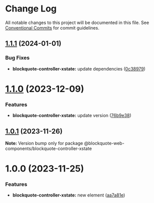 # Change Log

All notable changes to this project will be documented in this file.
See [Conventional Commits](https://conventionalcommits.org) for commit guidelines.

## [1.1.1](https://github.com/oscarmarina/blockquote-web-components/compare/@blockquote-web-components/blockquote-controller-xstate@1.1.0...@blockquote-web-components/blockquote-controller-xstate@1.1.1) (2024-01-01)

### Bug Fixes

- **blockquote-controller-xstate:** update dependencies ([0c38979](https://github.com/oscarmarina/blockquote-web-components/commit/0c389792b6a0079fcf458f1ca03a0a32333be9aa))

# [1.1.0](https://github.com/oscarmarina/blockquote-web-components/compare/@blockquote-web-components/blockquote-controller-xstate@1.0.1...@blockquote-web-components/blockquote-controller-xstate@1.1.0) (2023-12-09)

### Features

- **blockquote-controller-xstate:** update version ([76b9e38](https://github.com/oscarmarina/blockquote-web-components/commit/76b9e38c44ab0fa15f0f3b74b5f4a7fad1c9f0ef))

## [1.0.1](https://github.com/oscarmarina/blockquote-web-components/compare/@blockquote-web-components/blockquote-controller-xstate@1.0.0...@blockquote-web-components/blockquote-controller-xstate@1.0.1) (2023-11-26)

**Note:** Version bump only for package @blockquote-web-components/blockquote-controller-xstate

# 1.0.0 (2023-11-25)

### Features

- **blockquote-controller-xstate:** new element ([aa7a81e](https://github.com/oscarmarina/blockquote-web-components/commit/aa7a81e5ad0b46686dbdf7b4b882e2d036ab8d75))
